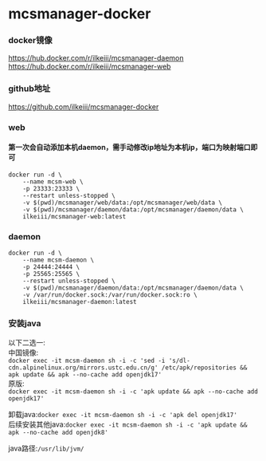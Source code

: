 # mcsmanager-docker

### docker镜像
https://hub.docker.com/r/ilkeiii/mcsmanager-daemon   
https://hub.docker.com/r/ilkeiii/mcsmanager-web
### github地址
https://github.com/ilkeiii/mcsmanager-docker


### web
#### 第一次会自动添加本机daemon，需手动修改ip地址为本机ip，端口为映射端口即可
```
docker run -d \
    --name mcsm-web \
    -p 23333:23333 \
    --restart unless-stopped \
    -v $(pwd)/mcsmanager/web/data:/opt/mcsmanager/web/data \
    -v $(pwd)/mcsmanager/daemon/data:/opt/mcsmanager/daemon/data \
    ilkeiii/mcsmanager-web:latest
```
### daemon

```
docker run -d \
    --name mcsm-daemon \
    -p 24444:24444 \
    -p 25565:25565 \
    --restart unless-stopped \
    -v $(pwd)/mcsmanager/daemon/data:/opt/mcsmanager/daemon/data \
    -v /var/run/docker.sock:/var/run/docker.sock:ro \
    ilkeiii/mcsmanager-daemon:latest
```


### 安装java 
以下二选一:   
中国镜像:   
```docker exec -it mcsm-daemon sh -i -c 'sed -i 's/dl-cdn.alpinelinux.org/mirrors.ustc.edu.cn/g' /etc/apk/repositories && apk update && apk --no-cache add openjdk17'```   
原版:   
```docker exec -it mcsm-daemon sh -i -c 'apk update && apk --no-cache add openjdk17'```   

卸载java:```docker exec -it mcsm-daemon sh -i -c 'apk del openjdk17'```   
后续安装其他java:```docker exec -it mcsm-daemon sh -i -c 'apk update && apk --no-cache add openjdk8'```   

java路径:```/usr/lib/jvm/```